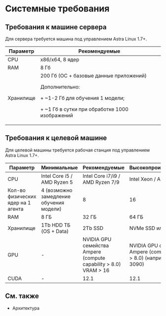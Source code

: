 # Системные требования


## Требования к машине сервера 

Для сервера требуется машина под управлением Astra Linux 1.7+. 


| Параметр         | Рекомендуемые                  |
| ---------------- | ------------------------------ | 
| CPU              | x86/x64, 8 ядер                |                  
| RAM              | 8 Гб                 |      
| Хранилище        |  200 Гб (ОС + базовые данные приложений) <p> Дополнительно:</p> <p> + ~1-2 Гб для обучения 1 модели; </p> <p> +  ~1 Гб в сутки при обработке 1000 изображений </p> |           




## Требования к целевой машине

Для целевой машины требуется рабочая станция под управлением Astra Linux 1.7+. 

| Параметр   | Минимальные        |  Рекомендуемые                     | Высокопроизводительные  |
| ---------- | ------------------ | ---------------------------------- | ----------------------- |
| CPU        | Intel Core i5 / AMD Ryzen 5 | Intel Core i7/i9 / AMD Ryzen 7/9 | Intel Xeon / AMD EPYC |
| Кол-во физических ядер на 1 агента | 4 (возможно замедление обучения модели) | 8 | 16          |
| RAM        | 8 ГБ               | 32 ГБ                              | 64 ГБ                   | 
| Хранилище  | 1Tb HDD ТБ (OS + Data) | 2Tb SSD                            | NVMe SSD или RAID       | 
| GPU        | - | NVIDIA GPU семейства Ampere (compute capability > 8.0) VRAM > 16 | NVIDIA GPU семейства Ampere (compute capability > 8.0) (например, RTX 3090) | 
| CUDA       | -                  | 12.1                               | 12.1                    | 


## См. также
* Архитектура
